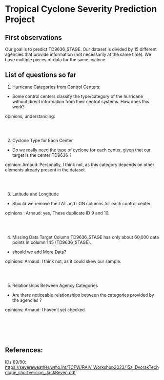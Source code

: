 # Tropical Cyclone Severity Prediction Project 

## First observations 

Our goal is to predict TD9636_STAGE. 
Our dataset is divided by 15 different agencies that provide information (not necessarily at the same time). 
We have multiple pieces of data for the same cyclone. 


## List of questions so far 

1. Hurricane Categories from Control Centers: 
- Some control centers classify the type/category of the hurricane without direct information from their central systems. How does this work? 

opinions, understanding:

<br>
<br>

2. Cyclone Type for Each Center 
- Do we really need the type of cyclone for each center, given that our target is the center TD9636 ? 

opinion: 
Arnaud: Personally, I think not, as this category depends on other elements already present in the dataset. 

<br>
<br>

3. Latitude and Longitude 
- Should we remove the LAT and LON columns for each control center.

opinions : 
Arnaud: yes, These duplicate ID 9 and 10. 

<br>
<br>

4. Missing Data 
Target Column TD9636_STAGE has only about 60,000 data points in column 145 (TD9636_STAGE). 
- should we add More Data?

opinions: 
Arnaud: I think not, as it could skew our sample. 

<br>
<br>

5. Relationships Between Agency Categories 
- Are there noticeable relationships between the categories provided by the agencies ?

opinions:
Arnaud: I haven’t yet checked

<br>
<br>
<br>
<br>

## References: 

IDs 89/90: https://severeweather.wmo.int/TCFW/RAIV_Workshop2023/15a_DvorakTechnique_shortversion_JackBeven.pdf 

 



